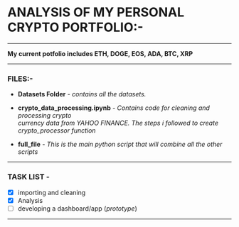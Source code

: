 # **ANALYSIS OF MY PERSONAL CRYPTO PORTFOLIO:-**
____________________________________________________________________________________________________________________________________________________________________
**My current potfolio includes ETH, DOGE, EOS, ADA, BTC, XRP**
____________________________________________________________________________________________________________________________________________________________________

### **FILES:-**

* **Datasets Folder** - *contains all the datasets.*

* **crypto_data_processing.ipynb** - *Contains code for cleaning and processing crypto \
                                      currency data from YAHOO FINANCE. The steps i followed to create crypto_processor function*

* **full_file** - *This is the main python script that will combine all the other scripts*
____________________________________________________________________________________________________________________________________________________________________
### **TASK LIST** -
- [x] importing and cleaning
- [x] Analysis
- [ ] developing a dashboard/app (*prototype*)
____________________________________________________________________________________________________________________________________________________________________
